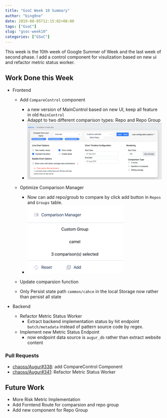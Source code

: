```yaml
---
title: "GsoC Week 10 Summary"
author: "bing0ne"
date: 2019-08-05T12:15:02+08:00
tags: ["GsoC"]
slug: "gsoc-week10"
categories: ["GSoC"]
---
```


This week is the 10th week of Google Summer of Week and the last week of second phase. I add a control component for visulization based on new ui and refactor metric status worker. 

<!--more-->


## Work Done this Week

- Frontend
    - Add `CompareControl` component
        - a new version of MainControl based on new UI, keep all feature in old `MainControl`
        - Adappt to two different comparison types: Repo and Repo Group
        - ![table](CompareControl.png)

    - Optimize Comparison Manager
      - Now can add repo/groub to compare by click add button in `Repos` and `Groups` table.
      - ![compMan](compManager.png)
    - Update comparsion function 
    - Only Persist state path `common/cahce` in the local Storage now rather than persist all state
  
- Backend
  - Refactor Metric Status Worker
    - Extract backend implementation status by hit endpoint `batch/metadata` instead of pattern source code by regex.
  - Implement new Metric Status Endpoint
    - now endpoint data source is `augur_db` rather than extract website content

### Pull Requests
- [chaoss/Augur#338](https://github.com/chaoss/augur/pull/338): add CompareControl Component
- [chaoss/Augur#341](https://github.com/chaoss/augur/pull/341): Refactor Metric Status Worker

## Future Work 
- More Risk Metric Implementation 
- Add Forntend Route for comparsion and repo group
- Add new component for Repo Group 